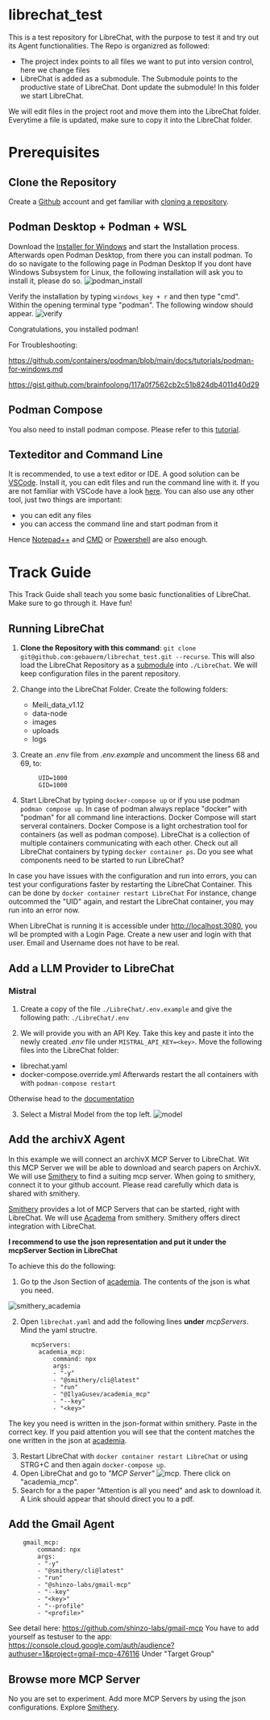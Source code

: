 # librechat_test

This is a test repository for LibreChat, with the purpose to test it and try out its Agent functionalities. The Repo is organizred as followed:
* The project index points to all files we want to put into version control, here we change files
* LibreChat is added as a submodule. The Submodule points to the productive state of LibreChat. Dont update the submodule! In this folder we start LibreChat.

We will edit files in the project root and move them into the LibreChat folder. Everytime a file is updated, make sure to copy it into the LibreChat folder.

# Prerequisites

## Clone the Repository
Create a [Github](https://github.com/) account
and get familiar with [cloning a repository](https://docs.github.com/en/repositories/creating-and-managing-repositories/cloning-a-repository).

## Podman Desktop + Podman + WSL
Download the [Installer for Windows](https://podman-desktop.io/downloads) and start the Installation process. Afterwards open Podman Desktop, from there you can install podman. To do so navigate to the following page in Podman Desktop
 If you dont have Windows Subsystem for Linux, the following installation will ask you to install it, please do so.
![podman_install](./doc/podman_install.png)

Verify the installation by typing `windows_key + r` and then type "cmd". Within the opening terminal type "podman". The following window should appear.
![verify](./doc/podman_command.png)

Congratulations, you installed podman!

For Troubleshooting:

https://github.com/containers/podman/blob/main/docs/tutorials/podman-for-windows.md

https://gist.github.com/brainfoolong/117a0f7562cb2c51b824db4011d40d29


## Podman Compose

You also need to install podman compose. Please refer to this [tutorial](https://podman-desktop.io/docs/compose/setting-up-compose).

## Texteditor and Command Line
It is recommended, to use a text editor or IDE. A good solution can be [VSCode](https://code.visualstudio.com/Download).
Install it, you can edit files and run the command line with it.
If you are not familiar with VSCode have a look [here](https://code.visualstudio.com/docs/getstarted/getting-started).
You can also use any other tool, just two things are important:

* you can edit any files
* you can access the command line and start podman from it

Hence [Notepad++](https://notepad-plus-plus.org/downloads/) and [CMD](https://kostnix-web.de/tipps-tricks/eingabeaufforderung-cmd-als-administrator-oeffnen/) or [Powershell](https://learn.microsoft.com/de-de/powershell/scripting/windows-powershell/starting-windows-powershell?view=powershell-7.5) are also enough.

# Track Guide

This Track Guide shall teach you some basic functionalities of LibreChat. Make sure to go through it.
Have fun!

## Running LibreChat

1. __Clone the Repository with this command__: `git clone git@github.com:gebauerm/librechat_test.git --recurse`. This will also load the LibreChat Repository as a [submodule](https://git-scm.com/book/en/v2/Git-Tools-Submodules) into `./LibreChat`. We will keep configuration files in the parent repository.
2. Change into the LibreChat Folder. Create the following folders:
    * Meili_data_v1.12
    * data-node
    * images
    * uploads
    * logs
3. Create an _.env_ file from _.env.example_ and uncomment the liness 68 and 69, to:

            UID=1000
            GID=1000

4. Start LibreChat by typing `docker-compose up` or if you use podman `podman compose up`. In case of podman always replace "docker" with "podman" for all command line interactions.
Docker Compose will start serveral containers. Docker Compose is a light orchestration tool for containers (as well as podman compose). LibreChat is a collection of multiple containers communicating with each other. Check out all LibreChat containers by typing `docker container ps`.
Do you see what components need to be started to run LibreChat?

In case you have issues with the configuration and run into errors, you can test your configurations faster by restarting the LibreChat Container. This can be done by `docker container restart LibreChat`
For instance, change outcommed the "UID" again, and restart the LibreChat container, you may run into an error now.

When LibreChat is running it is accessible under [http://localhost:3080](http://localhost:3080/login), you wll be prompted with a Login Page. Create a new user and login with that user. Email and Username does not have to be real.


## Add a LLM Provider to LibreChat

### Mistral

1. Create a copy of the file `./LibreChat/.env.example` and give the following path: `./LibreChat/.env`

2. We will provide you with an API Key. Take this key and paste it into the newly created _.env_ file under `MISTRAL_API_KEY=<key>`.
Move the following files into the LibreChat folder:
* librechat.yaml
* docker-compose.override.yml
Afterwards restart the all containers with with `podman-compose restart`

Otherwise head to the [documentation](https://www.librechat.ai/docs/configuration/librechat_yaml/ai_endpoints/mistral)

3. Select a Mistral Model from the top left.
![model](./doc/model_selection.png)


## Add the archivX Agent

In this example we will connect an archivX MCP Server to LibreChat.
Wit this MCP Server we will be able to download and search papers on ArchivX.
We will use [Smithery](https://smithery.ai/) to find a suiting mcp server. When going to smithery, connect it to your github account. Please read carefully which data is shared with smithery.

[Smithery](https://smithery.ai/) provides a lot of MCP Servers that can be started, right with LibreChat. We will use [Academa](https://smithery.ai/server/@IlyaGusev/academia_mcp) from smithery. Smithery offers direct integration with LibreChat.

__I recommend to use the json representation and put it under the mcpServer Section in LibreChat__

To achieve this do the following:

1. Go tp the Json Section of [academia](https://smithery.ai/server/@IlyaGusev/academia_mcp). The contents of the json is what you need.

![smithery_academia](./doc/smithery.png)

2. Open `librechat.yaml` and add the following lines __under__ _mcpServers_. Mind the yaml structre.

          mcpServers:
            academia_mcp:
                command: npx
                args:
                - "-y"
                - "@smithery/cli@latest"
                - "run"
                - "@IlyaGusev/academia_mcp"
                - "--key"
                - "<key>"

The key you need is written in the json-format within smithery. Paste in the correct key.
If you paid attention you will see that the content matches the one written in the json at [academia](https://smithery.ai/server/@IlyaGusev/academia_mcp).

3. Restart LibreChat with `docker container restart LibreChat` or using STRG+C and then again `docker-compose up`.
4. Open LibreChat and go to _"MCP Server"_
![mcp](./doc/mcp.png). There click on "academia_mcp".
5. Search for a the paper "Attention is all you need" and ask to download it. A Link should appear that should direct you to a pdf.


## Add the Gmail Agent

        gmail_mcp:
            command: npx
            args:
            - "-y"
            - "@smithery/cli@latest"
            - "run"
            - "@shinzo-labs/gmail-mcp"
            - "--key"
            - "<key>"
            - "--profile"
            - "<profile>"

See detail here:
https://github.com/shinzo-labs/gmail-mcp
You have to add yourself as testuser to the app:
https://console.cloud.google.com/auth/audience?authuser=1&project=gmail-mcp-476116
Under "Target Group"

## Browse more MCP Server

No you are set to experiment.
Add more MCP Servers by using the json configurations.
Explore [Smithery](https://smithery.ai/).
